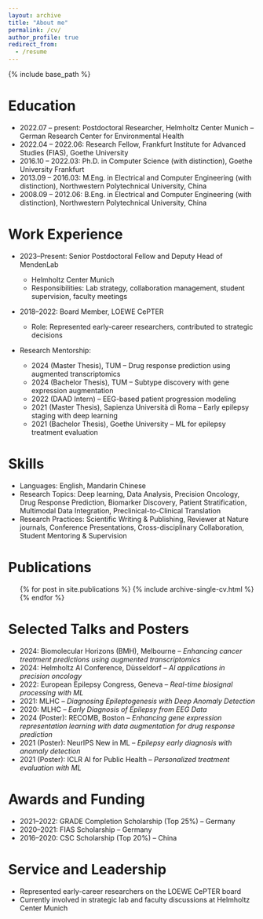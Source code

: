```yaml
---
layout: archive
title: "About me"
permalink: /cv/
author_profile: true
redirect_from:
  - /resume
---
```


{% include base_path %}

Education
======
* 2022.07 – present: Postdoctoral Researcher, Helmholtz Center Munich – German Research Center for Environmental Health  
* 2022.04 – 2022.06: Research Fellow, Frankfurt Institute for Advanced Studies (FIAS), Goethe University  
* 2016.10 – 2022.03: Ph.D. in Computer Science (with distinction), Goethe University Frankfurt  
* 2013.09 – 2016.03: M.Eng. in Electrical and Computer Engineering (with distinction), Northwestern Polytechnical University, China  
* 2008.09 – 2012.06: B.Eng. in Electrical and Computer Engineering (with distinction), Northwestern Polytechnical University, China  

Work Experience
======
* 2023–Present: Senior Postdoctoral Fellow and Deputy Head of MendenLab  
  * Helmholtz Center Munich  
  * Responsibilities: Lab strategy, collaboration management, student supervision, faculty meetings

* 2018–2022: Board Member, LOEWE CePTER  
  * Role: Represented early-career researchers, contributed to strategic decisions

* Research Mentorship:  
  * 2024 (Master Thesis), TUM – Drug response prediction using augmented transcriptomics  
  * 2024 (Bachelor Thesis), TUM – Subtype discovery with gene expression augmentation  
  * 2022 (DAAD Intern) – EEG-based patient progression modeling  
  * 2021 (Master Thesis), Sapienza Università di Roma – Early epilepsy staging with deep learning  
  * 2021 (Bachelor Thesis), Goethe University – ML for epilepsy treatment evaluation 

Skills
======
* Languages: English, Mandarin Chinese  
* Research Topics: Deep learning, Data Analysis, Precision Oncology, Drug Response Prediction, Biomarker Discovery, 
  Patient Stratification, Multimodal Data Integration, Preclinical-to-Clinical Translation 
* Research Practices: Scientific Writing & Publishing, Reviewer at Nature journals, Conference 
  Presentations, Cross-disciplinary Collaboration, Student Mentoring & Supervision

Publications
======
<ul>{% for post in site.publications %}
  {% include archive-single-cv.html %}
{% endfor %}</ul>


Selected Talks and Posters
======
* 2024: Biomolecular Horizons (BMH), Melbourne – *Enhancing cancer treatment predictions using augmented transcriptomics*  
* 2024: Helmholtz AI Conference, Düsseldorf – *AI applications in precision oncology*  
* 2022: European Epilepsy Congress, Geneva – *Real-time biosignal processing with ML*  
* 2021: MLHC – *Diagnosing Epileptogenesis with Deep Anomaly Detection*  
* 2020: MLHC – *Early Diagnosis of Epilepsy from EEG Data*
* 2024 (Poster): RECOMB, Boston – *Enhancing gene expression representation learning with data augmentation for drug response prediction*  
* 2021 (Poster): NeurIPS New in ML – *Epilepsy early diagnosis with anomaly detection*  
* 2021 (Poster): ICLR AI for Public Health – *Personalized treatment evaluation with ML*


Awards and Funding
======
* 2021–2022: GRADE Completion Scholarship (Top 25%) – Germany  
* 2020–2021: FIAS Scholarship – Germany  
* 2016–2020: CSC Scholarship (Top 20%) – China  

Service and Leadership
======
* Represented early-career researchers on the LOEWE CePTER board  
* Currently involved in strategic lab and faculty discussions at Helmholtz Center Munich  
